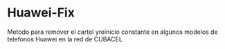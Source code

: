 # Huawei-Fix

Metodo para remover el cartel yreinicio constante en algunos modelos de telefonos Huawei en la red de CUBACEL
